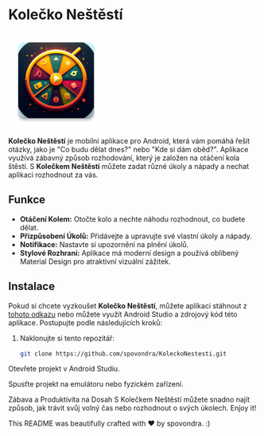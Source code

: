 # Kolečko Neštěstí

![Kolečko Neštěstí](/app/src/main/res/mipmap-xxxhdpi/ic_launcher.webp)

**Kolečko Neštěstí** je mobilní aplikace pro Android, která vám pomáhá řešit otázky, jako je "Co budu dělat dnes?" nebo "Kde si dám oběd?". Aplikace využívá zábavný způsob rozhodování, který je založen na otáčení kola štěstí. S **Kolečkem Neštěstí** můžete zadat různé úkoly a nápady a nechat aplikaci rozhodnout za vás.

## Funkce

- **Otáčení Kolem:** Otočte kolo a nechte náhodu rozhodnout, co budete dělat.
- **Přizpůsobení Úkolů:** Přidávejte a upravujte své vlastní úkoly a nápady.
- **Notifikace:** Nastavte si upozornění na plnění úkolů.
- **Stylové Rozhraní:** Aplikace má moderní design a používá oblíbený Material Design pro atraktivní vizuální zážitek.

## Instalace

Pokud si chcete vyzkoušet **Kolečko Neštěstí**, můžete aplikaci stáhnout z [tohoto odkazu](https://github.com/spovondra/KoleckoNestesti.git) nebo můžete využít Android Studio a zdrojový kód této aplikace. Postupujte podle následujících kroků:

1. Naklonujte si tento repozitář:

   ```bash
   git clone https://github.com/spovondra/KoleckoNestesti.git
Otevřete projekt v Android Studiu.

Spusťte projekt na emulátoru nebo fyzickém zařízení.

Zábava a Produktivita na Dosah
S Kolečkem Neštěstí můžete snadno najít způsob, jak trávit svůj volný čas nebo rozhodnout o svých úkolech. Enjoy it!

This README was beautifully crafted with ❤ by spovondra. :)
